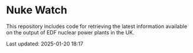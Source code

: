 # Nuke Watch

This repository includes code for retrieving the latest information available on the output of EDF nuclear power plants in the UK.

Last updated: 2025-01-20 18:17